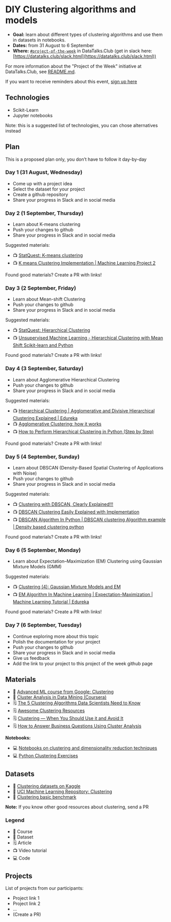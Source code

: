 # DIY Clustering algorithms and models

* **Goal:** learn about different types of clustering algorithms and use them in datasets in notebooks.
* **Dates:** from 31 August to 6 September 
* **Where:** [`#project-of-the-week`](https://app.slack.com/client/T01ATQK62F8/C02BP4FQH36) in DataTalks.Club (get in slack here: [https://datatalks.club/slack.html](https://datatalks.club/slack.html))


For more information about the "Project of the Week" initiative
at DataTalks.Club, see [README.md](README.md).


If you want to receive reminders about this event, [sign up here](https://lu.ma/dtc-potw-clustering)


## Technologies

- Scikit-Learn  
- Jupyter notebooks

Note: this is a suggested list of technologies, you can chose alternatives instead


## Plan

This is a proposed plan only, you don’t have to follow it day-by-day


### Day 1 (31 August, Wednesday)

- Come up with a project idea
- Select the dataset for your project    
- Create a github repository
- Share your progress in Slack and in social media


### Day 2 (1 September, Thursday)

- Learn about K-means clustering
- Push your changes to github
- Share your progress in Slack and in social media

Suggested materials:

- 📺 [StatQuest: K-means clustering](https://www.youtube.com/watch?v=4b5d3muPQmA)    
- 📺 [K means Clustering Implementation | Machine Learning Project 2](https://www.youtube.com/watch?v=m2HyLz7E2Vg) 

Found good materials? Create a PR with links!


### Day 3 (2 September, Friday)

- Learn about Mean-shift Clustering
- Push your changes to github
- Share your progress in Slack and in social media

Suggested materials:

- 📺 [StatQuest: Hierarchical Clustering](https://www.youtube.com/watch?v=7xHsRkOdVwo)
- 📺 [Unsupervised Machine Learning - Hierarchical Clustering with Mean Shift Scikit-learn and Python](https://www.youtube.com/watch?v=EQZaSuK-PHs&t=394s)

Found good materials? Create a PR with links!


### Day 4 (3 September, Saturday)

- Learn about Agglomerative Hierarchical Clustering
- Push your changes to github
- Share your progress in Slack and in social media

Suggested materials:

- 📺 [Hierarchical Clustering | Agglomerative and Divisive Hierarchical Clustering Explained | Edureka](https://www.youtube.com/watch?v=3M1wUK2zCKY)    
- 📺 [Agglomerative Clustering: how it works](https://www.youtube.com/watch?v=XJ3194AmH40)
- 📺 [How to Perform Hierarchical Clustering in Python (Step by Step)](https://www.youtube.com/watch?v=v7oLMvcxgFY)

Found good materials? Create a PR with links!


### Day 5 (4 September, Sunday)

- Learn about DBSCAN (Density-Based Spatial Clustering of Applications with Noise)
- Push your changes to github
- Share your progress in Slack and in social media

Suggested materials:

- 📺 [Clustering with DBSCAN, Clearly Explained!!!](https://www.youtube.com/watch?v=RDZUdRSDOok)    
- 📺 [DBSCAN Clustering Easily Explained with Implementation](https://www.youtube.com/watch?v=C3r7tGRe2eI)
- 📺 [DBSCAN Algorithm In Python | DBSCAN clustering Algorithm example | Density based clustering python](https://www.youtube.com/watch?v=hN0hPmcwnqE)

Found good materials? Create a PR with links!


### Day 6 (5 September, Monday)

- Learn about Expectation–Maximization (EM) Clustering using Gaussian Mixture Models (GMM)

Suggested materials:

- 📺 [Clustering (4): Gaussian Mixture Models and EM](https://www.youtube.com/watch?v=qMTuMa86NzU)
- 📺 [EM Algorithm In Machine Learning | Expectation-Maximization | Machine Learning Tutorial | Edureka](https://www.youtube.com/watch?v=DIADjJXrgps)

Found good materials? Create a PR with links!


### Day 7 (6 September, Tuesday)

- Continue exploring more about this topic
- Polish the documentation for your project
- Push your changes to github
- Share your progress in Slack and in social media
- Give us feedback
- Add the link to your project to this project of the week github page


## Materials

- 🏫 [Advanced ML course from Google: Clustering](https://developers.google.com/machine-learning/clustering)  
- 🏫 [Cluster Analysis in Data Mining (Coursera)](https://www.coursera.org/learn/cluster-analysis)
- 🗒️ [The 5 Clustering Algorithms Data Scientists Need to Know](https://towardsdatascience.com/the-5-clustering-algorithms-data-scientists-need-to-know-a36d136ef68)
- 🗒️ [Awesome Clustering Resources](https://github.com/durgeshsamariya/awesome-clustering-resources)
- 🗒️ [Clustering — When You Should Use it and Avoid It](https://www.explorium.ai/blog/clustering-when-you-should-use-it-and-avoid-it/)
- 🗒️ [How to Answer Business Questions Using Cluster Analysis](https://blog.aptitive.com/how-to-answer-business-questions-using-cluster-analysis-in-r-8bd5fe0103ca?gi=188b14be6379)

**Notebooks:**

- 💻 [Notebooks on clustering and dimensionality reduction techniques](https://github.com/tirthajyoti/Machine-Learning-with-Python/tree/master/Clustering-Dimensionality-Reduction)  
- 💻 [Python Clustering Exercises](https://github.com/benjaminwilson/python-clustering-exercises)


## Datasets

- 💾 [Clustering datasets on Kaggle](https://www.kaggle.com/datasets?tags=13304-Clustering)
- 💾 [UCI Machine Learning Repository: Clustering](https://archive.ics.uci.edu/ml/datasets.php?format=&task=clu&att=&area=&numAtt=greater100&numIns=&type=&sort=nameUp&view=table)
- 💾 [Clustering basic benchmark](http://cs.joensuu.fi/sipu/datasets/)
    

**Note:** If you know other good resources about clustering, send a PR


### Legend

* 🏫 Course
* 💾 Dataset
* 🗒️ Article
* 📺 Video tutorial
* 💻 Code

## Projects

List of projects from our participants:

* Project link 1
* Project link 2
* ...
* (Create a PR)
